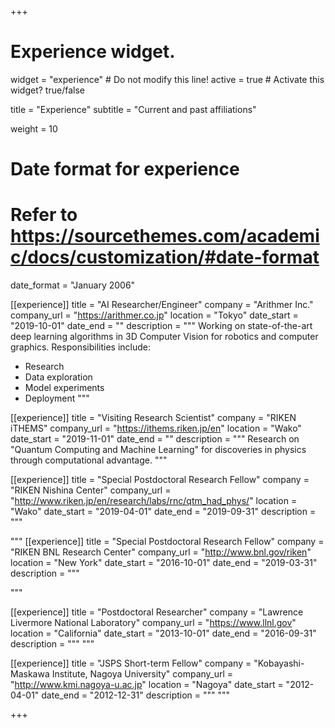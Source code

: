 +++
# Experience widget.
widget = "experience"  # Do not modify this line!
active = true  # Activate this widget? true/false

title = "Experience"
subtitle = "Current and past affiliations"

weight = 10

# Date format for experience
#   Refer to https://sourcethemes.com/academic/docs/customization/#date-format
date_format = "January 2006"

[[experience]]
  title = "AI Researcher/Engineer"
  company = "Arithmer Inc."
  company_url = "https://arithmer.co.jp"
  location = "Tokyo"
  date_start = "2019-10-01"
  date_end = ""
  description = """
  Working on state-of-the-art deep learning algorithms in 3D Computer Vision for robotics and computer graphics. Responsibilities include:

  * Research
  * Data exploration
  * Model experiments
  * Deployment
  """

[[experience]]
  title = "Visiting Research Scientist"
  company = "RIKEN iTHEMS"
  company_url = "https://ithems.riken.jp/en"
  location = "Wako"
  date_start = "2019-11-01"
  date_end = ""
  description = """
  Research on "Quantum Computing and Machine Learning" for discoveries in physics through computational advantage.
  """

[[experience]]
  title = "Special Postdoctoral Research Fellow"
  company = "RIKEN Nishina Center"
  company_url = "http://www.riken.jp/en/research/labs/rnc/qtm_had_phys/"
  location = "Wako"
  date_start = "2019-04-01"
  date_end = "2019-09-31"
  description = """

  """
[[experience]]
  title = "Special Postdoctoral Research Fellow"
  company = "RIKEN BNL Research Center"
  company_url = "http://www.bnl.gov/riken"
  location = "New York"
  date_start = "2016-10-01"
  date_end = "2019-03-31"
  description = """

  """

[[experience]]
  title = "Postdoctoral Researcher"
  company = "Lawrence Livermore National Laboratory"
  company_url = "https://www.llnl.gov"
  location = "California"
  date_start = "2013-10-01"
  date_end = "2016-09-31"
  description = """
  """

[[experience]]
  title = "JSPS Short-term Fellow"
  company = "Kobayashi-Maskawa Institute, Nagoya University"
  company_url = "http://www.kmi.nagoya-u.ac.jp"
  location = "Nagoya"
  date_start = "2012-04-01"
  date_end = "2012-12-31"
  description = """
  """

+++
